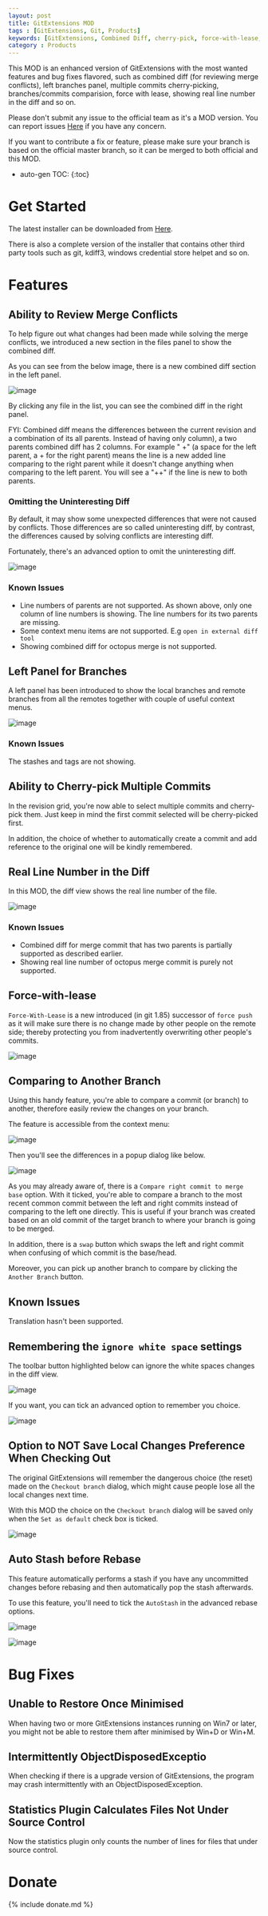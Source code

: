 ```yaml
---
layout: post
title: GitExtensions MOD
tags : [GitExtensions, Git, Products]
keywords: [GitExtensions, Combined Diff, cherry-pick, force-with-lease, ]
category : Products 
---
```


This MOD is an enhanced version of GitExtensions with the most wanted features and bug fixes flavored, such as combined diff (for reviewing merge conflicts), left branches panel, multiple commits cherry-picking, branches/commits comparision, force with lease, showing real line number in the diff and so on.

Please don't submit any issue to the official team as it's a MOD version. You can report issues [Here](https://github.com/EbenZhang/gitextensions/issues/new) if you have any concern. 

If you want to contribute a fix or feature, please make sure your branch is based on the official master branch, so it can be merged to both official and this MOD.

<!--more-->

* auto-gen TOC:
{:toc}


# Get Started

The latest installer can be downloaded from [Here](https://github.com/EbenZhang/gitextensions/releases/latest).

There is also a complete version of the installer
that contains other third party tools such as git, kdiff3, windows credential store helpet and so on.


# Features

## Ability to Review Merge Conflicts

To help figure out what changes had been made while solving the merge conflicts, we introduced a new section in the files panel to show the combined diff.

As you can see from the below image, there is a new combined diff section in the left panel.

![image](/images/EnhancedGitExtensions/CombinedDiff.png)

By clicking any file in the list, you can see the combined diff in the right panel. 

FYI: Combined diff means the differences between the current revision and a combination of its all parents. Instead of having only column), a two parents combined diff has 2 columns. For example " +" (a space for the left parent, a \+ for the right parent) means the line is a new added line comparing to the right parent while it doesn't change anything when comparing to the left parent. You will see a "++" if the line is new to both parents.

### Omitting the Uninteresting Diff

By default, it may show some unexpected differences that were not caused by conflicts. Those differences are so called uninteresting diff, by contrast, the differences caused by solving conflicts are interesting diff.

Fortunately, there's an advanced option to omit the uninteresting diff.

![image](/images/EnhancedGitExtensions/omituninterestingdiff.png)

### Known Issues

- Line numbers of parents are not supported. As shown above, only one column of line numbers is showing. The line numbers for its two parents are missing.
- Some context menu items are not supported. E.g `open in external diff tool`
- Showing combined diff for octopus merge is not supported.

## Left Panel for Branches

A left panel has been introduced to show the local branches and remote branches from all the remotes together with couple of useful context menus.

![image](/images/EnhancedGitExtensions/leftpanel.png)

### Known Issues

The stashes and tags are not showing.

## Ability to Cherry-pick Multiple Commits

In the revision grid, you're now able to select multiple commits and cherry-pick them. Just keep in mind the first commit selected will be cherry-picked first.

In addition, the choice of whether to automatically create a commit and add reference to the original one will be kindly remembered.

## Real Line Number in the Diff

In this MOD, the diff view shows the real line number of the file.

![image](/images/EnhancedGitExtensions/RealLineNum.png)

### Known Issues

- Combined diff for merge commit that has two parents is partially supported as described earlier.
- Showing real line number of octopus merge commit is purely not supported.

## Force-with-lease

`Force-With-Lease` is a new introduced (in git 1.85) successor of `force push` as it will make sure there is no change made by other people on the remote side; thereby protecting you from inadvertently overwriting other people's commits.

![image](/images/EnhancedGitExtensions/forcewithlease.png)

## Comparing to Another Branch

Using this handy feature, you're able to compare a commit (or branch) to another, therefore easily review the changes on your branch.

The feature is accessible from the context menu:

![image](/images/EnhancedGitExtensions/CompareBranches.png)

Then you'll see the differences in a popup dialog like below.

![image](/images/EnhancedGitExtensions/CompareBranchesDetails.png)

As you may already aware of, there is a `Compare right commit to merge base` option. With it ticked, you're able to compare a branch to the most recent common commit between the left and right commits instead of comparing to the left one directly. This is useful if your branch was created based on an old commit of the target branch to where your branch is going to be merged.

In addition, there is a `swap` button which swaps the left and right commit when confusing of which commit is the base/head.

Moreover, you can pick up another branch to compare by clicking the `Another Branch` button.

## Known Issues

Translation hasn't been supported. 

## Remembering the `ignore white space` settings

The toolbar button highlighted below can ignore the white spaces changes in the diff view.

![image](/images/EnhancedGitExtensions/dontshowwhitespacetoolbar.png)

If you want, you can tick an advanced option to remember you choice.

![image](/images/EnhancedGitExtensions/omitwhitespacesettings.png)

## Option to NOT Save Local Changes Preference When Checking Out

The original GitExtensions will remember the dangerous choice (the reset) made on the `Checkout branch` dialog, which might cause people lose all the local changes next time.

With this MOD the choice on the `Checkout branch` dialog will be saved only when the `Set as default` check box is ticked.

![image](/images/EnhancedGitExtensions/LocalChangesDefaultAction.png)

## Auto Stash before Rebase

This feature automatically performs a stash if you have any uncommitted changes before rebasing and then automatically pop the stash afterwards.

To use this feature, you'll need to tick the `AutoStash` in the advanced rebase options.

![image](/images/EnhancedGitExtensions/rebaseOptions.png)

![image](/images/EnhancedGitExtensions/autostach.png)


# Bug Fixes

## Unable to Restore Once Minimised

When having two or more GitExtensions instances running on Win7 or later,  you might not be able to restore them after minimised by Win+D or Win+M.

## Intermittently ObjectDisposedExceptio

When checking if there is a upgrade version of GitExtensions, the program may crash intermittently with an ObjectDisposedException.

## Statistics Plugin Calculates Files Not Under Source Control

Now the statistics plugin only counts the number of lines for files that under source control.

# Donate

{% include donate.md %}

